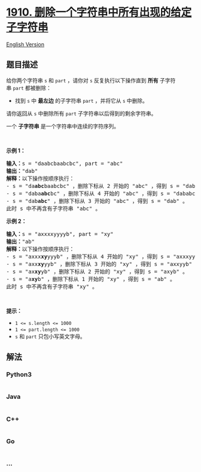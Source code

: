 # [1910. 删除一个字符串中所有出现的给定子字符串](https://leetcode.cn/problems/remove-all-occurrences-of-a-substring)

[English Version](/solution/1900-1999/1910.Remove%20All%20Occurrences%20of%20a%20Substring/README_EN.md)

## 题目描述

<!-- 这里写题目描述 -->

<p>给你两个字符串 <code>s</code> 和 <code>part</code> ，请你对 <code>s</code> 反复执行以下操作直到 <b>所有</b> 子字符串 <code>part</code> 都被删除：</p>

<ul>
	<li>找到 <code>s</code> 中 <strong>最左边</strong> 的子字符串 <code>part</code> ，并将它从 <code>s</code> 中删除。</li>
</ul>

<p>请你返回从 <code>s</code> 中删除所有 <code>part</code> 子字符串以后得到的剩余字符串。</p>

<p>一个 <strong>子字符串</strong> 是一个字符串中连续的字符序列。</p>

<p> </p>

<p><strong>示例 1：</strong></p>

<pre><b>输入：</b>s = "daabcbaabcbc", part = "abc"
<b>输出：</b>"dab"
<b>解释：</b>以下操作按顺序执行：
- s = "da<strong>abc</strong>baabcbc" ，删除下标从 2 开始的 "abc" ，得到 s = "dabaabcbc" 。
- s = "daba<strong>abc</strong>bc" ，删除下标从 4 开始的 "abc" ，得到 s = "dababc" 。
- s = "dab<strong>abc</strong>" ，删除下标从 3 开始的 "abc" ，得到 s = "dab" 。
此时 s 中不再含有子字符串 "abc" 。
</pre>

<p><strong>示例 2：</strong></p>

<pre><b>输入：</b>s = "axxxxyyyyb", part = "xy"
<b>输出：</b>"ab"
<b>解释：</b>以下操作按顺序执行：
- s = "axxx<strong>xy</strong>yyyb" ，删除下标从 4 开始的 "xy" ，得到 s = "axxxyyyb" 。
- s = "axx<strong>xy</strong>yyb" ，删除下标从 3 开始的 "xy" ，得到 s = "axxyyb" 。
- s = "ax<strong>xy</strong>yb" ，删除下标从 2 开始的 "xy" ，得到 s = "axyb" 。
- s = "a<strong>xy</strong>b" ，删除下标从 1 开始的 "xy" ，得到 s = "ab" 。
此时 s 中不再含有子字符串 "xy" 。
</pre>

<p> </p>

<p><strong>提示：</strong></p>

<ul>
	<li><code>1 &lt;= s.length &lt;= 1000</code></li>
	<li><code>1 &lt;= part.length &lt;= 1000</code></li>
	<li><code>s</code>​​​​​​ 和 <code>part</code> 只包小写英文字母。</li>
</ul>


## 解法

<!-- 这里可写通用的实现逻辑 -->

<!-- tabs:start -->

### **Python3**

<!-- 这里可写当前语言的特殊实现逻辑 -->

```python

```

### **Java**

<!-- 这里可写当前语言的特殊实现逻辑 -->

```java

```

### **C++**

```cpp

```

### **Go**

```go

```

### **...**

```

```

<!-- tabs:end -->
